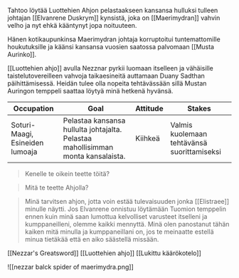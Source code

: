 Tahtoo löytää Luottehien Ahjon pelastaakseen kansansa hulluksi tulleen johtajan [[Elvanrene Duskrym]] kynsistä, joka on [[Maerimydran]] vahvin velho ja nyt ehkä kääntynyt jopa noituuteen. 

Hänen kotikaupunkinsa Maerimydran johtaja korruptoitui tuntemattomille houkutuksille ja käänsi kansansa vuosien saatossa palvomaan [[Musta Aurinko]].

[[Luottehien ahjo]] avulla Nezznar pyrkii luomaan itselleen ja vähäisille taistelutovereilleen vahvoja taikaesineitä auttamaan Duany Sadthan päihittämisessä. Heidän tulee olla nopeita tehtävässään sillä Mustan Auringon temppeli saattaa löytyä minä hetkenä hyvänsä.

|Occupation|Goal|Attitude|Stakes|
|---|---|---|---|
|Soturi-Maagi, Esineiden lumoaja|Pelastaa kansansa hullulta johtajalta. Pelastaa mahollisimman monta kansalaista.|Kiihkeä|Valmis kuolemaan tehtävänsä suorittamiseksi|


> Kenelle te oikein teette töitä?

> Mitä te teette Ahjolla?

> Minä tarvitsen ahjon, jotta voin estää tulevaisuuden jonka [[Elistraee]] minulle näytti.
> Jos Elvanrene onnistuu löytämään Tuomion temppelin ennen kuin minä saan lumottua kelvolliset varusteet itselleni ja kumppaneilleni, olemme kaikki mennyttä.
> Minä olen panostanut tähän kaiken mitä minulla ja kumppaneillani on, jos te meinaatte estellä minua tietäkää että en aiko säästellä missään.

[[Nezzar's Greatsword]]
[[Luottehien ahjo]]
[[Lukittu käärökotelo]]

![[nezzar balck spider of maerimydra.png]]
